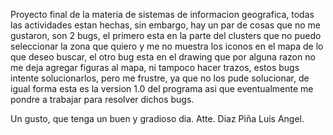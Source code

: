 Proyecto final de la materia de sistemas de informacion geografica, 
todas las actividades estan hechas, sin embargo, hay un par de cosas 
que no me gustaron, son 2 bugs, el primero esta en la parte del clusters 
que no puedo seleccionar la zona que quiero y me no muestra los iconos en el mapa de 
lo que deseo buscar, el otro bug esta en el drawing que por alguna razon no 
me deja agregar figuras al mapa, ni tampoco hacer trazos, estos bugs intente 
solucionarlos, pero me frustre, ya que no los pude solucionar, de igual forma 
esta es la version 1.0 del programa asi que eventualmente me pondre a trabajar 
para resolver dichos bugs.

Un gusto, que tenga un buen y gradioso dia.
Atte. Diaz Piña Luis Angel.
